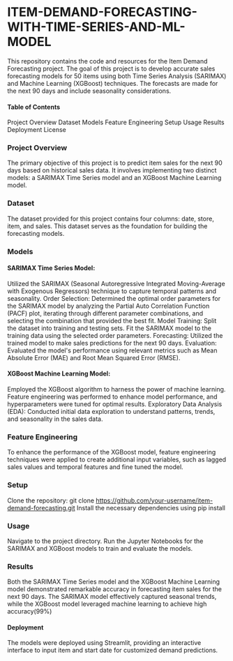 # ITEM-DEMAND-FORECASTING-WITH-TIME-SERIES-AND-ML-MODEL


This repository contains the code and resources for the Item Demand Forecasting project. The goal of this project is to develop accurate sales forecasting models for 50 items using both Time Series Analysis (SARIMAX) and Machine Learning (XGBoost) techniques. The forecasts are made for the next 90 days and include seasonality considerations.

#### Table of Contents

Project Overview
Dataset
Models
Feature Engineering
Setup
Usage
Results
Deployment
License

### Project Overview

The primary objective of this project is to predict item sales for the next 90 days based on historical sales data. It involves implementing two distinct models: a SARIMAX Time Series model and an XGBoost Machine Learning model.

### Dataset

The dataset provided for this project contains four columns: date, store, item, and sales. This dataset serves as the foundation for building the forecasting models.

### Models

#### SARIMAX Time Series Model: 
Utilized the SARIMAX (Seasonal Autoregressive Integrated Moving-Average with Exogenous Regressors) technique to capture temporal patterns and seasonality. 
Order Selection: Determined the optimal order parameters for the SARIMAX model by analyzing the Partial Auto Correlation Function (PACF) plot, iterating through different parameter combinations, and selecting the combination that provided the best fit.
Model Training: Split the dataset into training and testing sets. Fit the SARIMAX model to the training data using the selected order parameters.
Forecasting: Utilized the trained model to make sales predictions for the next 90 days.
Evaluation: Evaluated the model's performance using relevant metrics such as Mean Absolute Error (MAE) and Root Mean Squared Error (RMSE).
#### XGBoost Machine Learning Model: 
Employed the XGBoost algorithm to harness the power of machine learning. Feature engineering was performed to enhance model performance, and hyperparameters were tuned for optimal results.
Exploratory Data Analysis (EDA): Conducted initial data exploration to understand patterns, trends, and seasonality in the sales data.

### Feature Engineering

To enhance the performance of the XGBoost model, feature engineering techniques were applied to create additional input variables, such as lagged sales values and temporal features and fine tuned the model.

### Setup

Clone the repository: git clone https://github.com/your-username/item-demand-forecasting.git
Install the necessary dependencies using pip install

### Usage

Navigate to the project directory.
Run the Jupyter Notebooks for the SARIMAX and XGBoost models to train and evaluate the models.

### Results

Both the SARIMAX Time Series model and the XGBoost Machine Learning model demonstrated remarkable accuracy in forecasting item sales for the next 90 days. The SARIMAX model effectively captured seasonal trends, while the XGBoost model leveraged machine learning to achieve high accuracy(99%)

#### Deployment

The models were deployed using Streamlit, providing an interactive interface to input item and start date for customized demand predictions.





